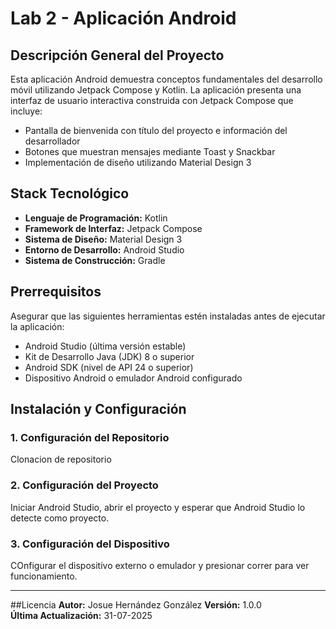 # Lab 2 - Aplicación Android

## Descripción General del Proyecto

Esta aplicación Android demuestra conceptos fundamentales del desarrollo móvil utilizando Jetpack Compose y Kotlin. 
La aplicación presenta una interfaz de usuario interactiva construida con Jetpack Compose que incluye:

- Pantalla de bienvenida con título del proyecto e información del desarrollador
- Botones que muestran mensajes mediante Toast y Snackbar
- Implementación de diseño utilizando Material Design 3

## Stack Tecnológico

- **Lenguaje de Programación:** Kotlin
- **Framework de Interfaz:** Jetpack Compose
- **Sistema de Diseño:** Material Design 3
- **Entorno de Desarrollo:** Android Studio
- **Sistema de Construcción:** Gradle

## Prerrequisitos

Asegurar que las siguientes herramientas estén instaladas antes de ejecutar la aplicación:

- Android Studio (última versión estable)
- Kit de Desarrollo Java (JDK) 8 o superior
- Android SDK (nivel de API 24 o superior)
- Dispositivo Android o emulador Android configurado

## Instalación y Configuración

### 1. Configuración del Repositorio
Clonacion de repositorio

### 2. Configuración del Proyecto
Iniciar Android Studio, abrir el proyecto y esperar que Android Studio lo detecte como proyecto.

### 3. Configuración del Dispositivo
COnfigurar el dispositivo externo o emulador y presionar correr para ver funcionamiento.


---
##Licencia
**Autor:** Josue Hernández González
**Versión:** 1.0.0  
**Última Actualización:** 31-07-2025
